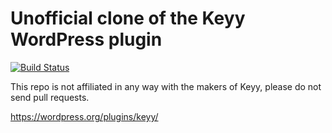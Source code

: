# Unofficial clone of the Keyy WordPress plugin

[![Build Status](https://travis-ci.org/vendi-advertising/keyy.svg?branch=master)](https://travis-ci.org/vendi-advertising/keyy)

This repo is not affiliated in any way with the makers of Keyy, please do not send pull requests.

https://wordpress.org/plugins/keyy/

